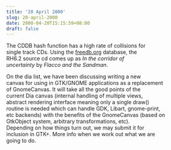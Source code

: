 ```yaml
---
title: '20 April 2000'
slug: 20-april-2000
date: 2000-04-20T15:15:59+08:00
draft: false
---
```


The CDDB hash function has a high rate of collisions for\
single track CDs. Using the [freedb.org](http://www.freedb.org/)
database, the\
RH6.2 source cd comes up as *In the corridor of\
uncertainty* by *Flacco and the Sandman*.

On the dia list, we have been discussing writing a new\
canvas for using in GTK/GNOME applications as a replacement\
of GnomeCanvas. It will take all the good points of the\
current Dia canvas (internal handling of multiple views,\
abstract rendering interface meaning only a single draw()\
routine is needed which can handle GDK, Libart, gnome-print,\
etc backends) with the benefits of the GnomeCanvas (based on\
GtkObject system, arbitrary transformations, etc).\
Depending on how things turn out, we may submit it for\
inclusion in GTK+. More info when we work out what we are\
going to do.
